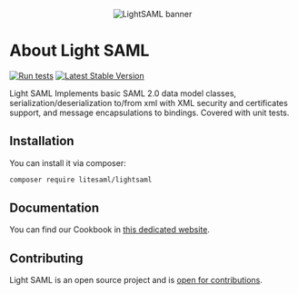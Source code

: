 <p align="center">
  <img src="/art/banner.png" alt="LightSAML banner">
</p>

# About Light SAML

[![Run tests](https://github.com/litesaml/lightsaml/actions/workflows/run_tests.yml/badge.svg)](https://github.com/litesaml/lightsaml/actions/workflows/run_tests.yml)
[![Latest Stable Version](https://poser.pugx.org/litesaml/lightsaml/v/stable)](https://packagist.org/packages/litesaml/lightsaml)

Light SAML Implements basic SAML 2.0 data model classes, serialization/deserialization to/from xml with XML security and
certificates support, and message encapsulations to bindings. Covered with unit tests.

## Installation

You can install it via composer:

```bash
composer require litesaml/lightsaml
```

## Documentation

You can find our Cookbook in [this dedicated website](https://litesaml.github.io).

## Contributing

Light SAML is an open source project and is [open for contributions](https://github.com/litesaml/lightsaml/blob/master/CONTRIBUTING.md).
